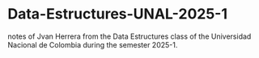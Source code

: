 # Data-Estructures-UNAL-2025-1
notes of Jvan Herrera from the Data Estructures class of the Universidad Nacional de Colombia during the semester 2025-1.
